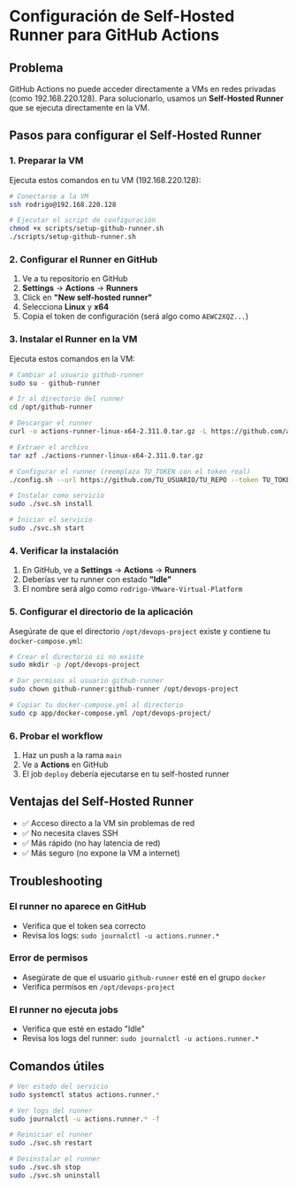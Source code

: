 # Configuración de Self-Hosted Runner para GitHub Actions

## Problema
GitHub Actions no puede acceder directamente a VMs en redes privadas (como 192.168.220.128). Para solucionarlo, usamos un **Self-Hosted Runner** que se ejecuta directamente en la VM.

## Pasos para configurar el Self-Hosted Runner

### 1. Preparar la VM

Ejecuta estos comandos en tu VM (192.168.220.128):

```bash
# Conectarse a la VM
ssh rodrigo@192.168.220.128

# Ejecutar el script de configuración
chmod +x scripts/setup-github-runner.sh
./scripts/setup-github-runner.sh
```

### 2. Configurar el Runner en GitHub

1. Ve a tu repositorio en GitHub
2. **Settings** → **Actions** → **Runners**
3. Click en **"New self-hosted runner"**
4. Selecciona **Linux** y **x64**
5. Copia el token de configuración (será algo como `AEWC2XQZ...`)

### 3. Instalar el Runner en la VM

Ejecuta estos comandos en la VM:

```bash
# Cambiar al usuario github-runner
sudo su - github-runner

# Ir al directorio del runner
cd /opt/github-runner

# Descargar el runner
curl -o actions-runner-linux-x64-2.311.0.tar.gz -L https://github.com/actions/runner/releases/download/v2.311.0/actions-runner-linux-x64-2.311.0.tar.gz

# Extraer el archivo
tar xzf ./actions-runner-linux-x64-2.311.0.tar.gz

# Configurar el runner (reemplaza TU_TOKEN con el token real)
./config.sh --url https://github.com/TU_USUARIO/TU_REPO --token TU_TOKEN

# Instalar como servicio
sudo ./svc.sh install

# Iniciar el servicio
sudo ./svc.sh start
```

### 4. Verificar la instalación

1. En GitHub, ve a **Settings** → **Actions** → **Runners**
2. Deberías ver tu runner con estado **"Idle"**
3. El nombre será algo como `rodrigo-VMware-Virtual-Platform`

### 5. Configurar el directorio de la aplicación

Asegúrate de que el directorio `/opt/devops-project` existe y contiene tu `docker-compose.yml`:

```bash
# Crear el directorio si no existe
sudo mkdir -p /opt/devops-project

# Dar permisos al usuario github-runner
sudo chown github-runner:github-runner /opt/devops-project

# Copiar tu docker-compose.yml al directorio
sudo cp app/docker-compose.yml /opt/devops-project/
```

### 6. Probar el workflow

1. Haz un push a la rama `main`
2. Ve a **Actions** en GitHub
3. El job `deploy` debería ejecutarse en tu self-hosted runner

## Ventajas del Self-Hosted Runner

- ✅ Acceso directo a la VM sin problemas de red
- ✅ No necesita claves SSH
- ✅ Más rápido (no hay latencia de red)
- ✅ Más seguro (no expone la VM a internet)

## Troubleshooting

### El runner no aparece en GitHub
- Verifica que el token sea correcto
- Revisa los logs: `sudo journalctl -u actions.runner.*`

### Error de permisos
- Asegúrate de que el usuario `github-runner` esté en el grupo `docker`
- Verifica permisos en `/opt/devops-project`

### El runner no ejecuta jobs
- Verifica que esté en estado "Idle"
- Revisa los logs del runner: `sudo journalctl -u actions.runner.*`

## Comandos útiles

```bash
# Ver estado del servicio
sudo systemctl status actions.runner.*

# Ver logs del runner
sudo journalctl -u actions.runner.* -f

# Reiniciar el runner
sudo ./svc.sh restart

# Desinstalar el runner
sudo ./svc.sh stop
sudo ./svc.sh uninstall
``` 
